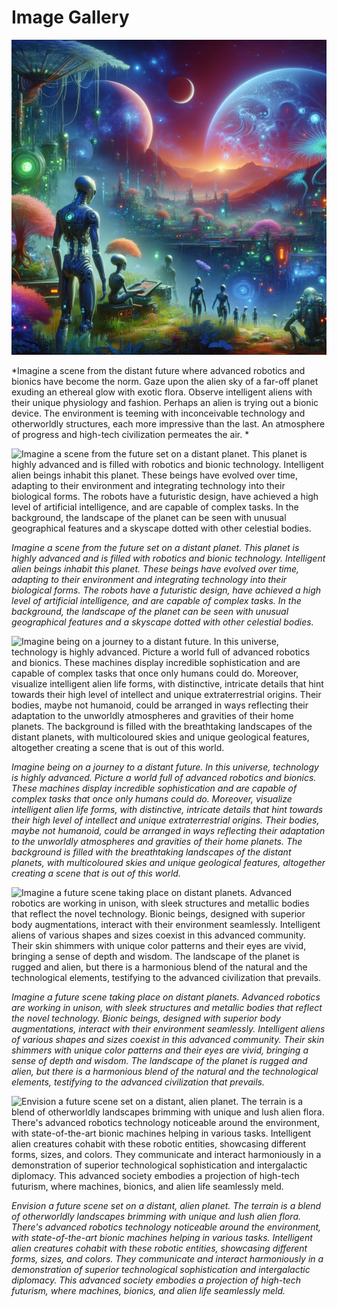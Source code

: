 # Image Gallery

![Imagine a scene from the distant future where advanced robotics and bionics have become the norm. Gaze upon the alien sky of a far-off planet exuding an ethereal glow with exotic flora. Observe intelligent aliens with their unique physiology and fashion. Perhaps an alien is trying out a bionic device. The environment is teeming with inconceivable technology and otherworldly structures, each more impressive than the last. An atmosphere of progress and high-tech civilization permeates the air. ](./img/Future_0.png)

*Imagine a scene from the distant future where advanced robotics and bionics have become the norm. Gaze upon the alien sky of a far-off planet exuding an ethereal glow with exotic flora. Observe intelligent aliens with their unique physiology and fashion. Perhaps an alien is trying out a bionic device. The environment is teeming with inconceivable technology and otherworldly structures, each more impressive than the last. An atmosphere of progress and high-tech civilization permeates the air. *

![Imagine a scene from the future set on a distant planet. This planet is highly advanced and is filled with robotics and bionic technology. Intelligent alien beings inhabit this planet. These beings have evolved over time, adapting to their environment and integrating technology into their biological forms. The robots have a futuristic design, have achieved a high level of artificial intelligence, and are capable of complex tasks. In the background, the landscape of the planet can be seen with unusual geographical features and a skyscape dotted with other celestial bodies.](./img/Future_1.png)

*Imagine a scene from the future set on a distant planet. This planet is highly advanced and is filled with robotics and bionic technology. Intelligent alien beings inhabit this planet. These beings have evolved over time, adapting to their environment and integrating technology into their biological forms. The robots have a futuristic design, have achieved a high level of artificial intelligence, and are capable of complex tasks. In the background, the landscape of the planet can be seen with unusual geographical features and a skyscape dotted with other celestial bodies.*

![Imagine being on a journey to a distant future. In this universe, technology is highly advanced. Picture a world full of advanced robotics and bionics. These machines display incredible sophistication and are capable of complex tasks that once only humans could do. Moreover, visualize intelligent alien life forms, with distinctive, intricate details that hint towards their high level of intellect and unique extraterrestrial origins. Their bodies, maybe not humanoid, could be arranged in ways reflecting their adaptation to the unworldly atmospheres and gravities of their home planets. The background is filled with the breathtaking landscapes of the distant planets, with multicoloured skies and unique geological features, altogether creating a scene that is out of this world.](./img/Future_2.png)

*Imagine being on a journey to a distant future. In this universe, technology is highly advanced. Picture a world full of advanced robotics and bionics. These machines display incredible sophistication and are capable of complex tasks that once only humans could do. Moreover, visualize intelligent alien life forms, with distinctive, intricate details that hint towards their high level of intellect and unique extraterrestrial origins. Their bodies, maybe not humanoid, could be arranged in ways reflecting their adaptation to the unworldly atmospheres and gravities of their home planets. The background is filled with the breathtaking landscapes of the distant planets, with multicoloured skies and unique geological features, altogether creating a scene that is out of this world.*

![Imagine a future scene taking place on distant planets. Advanced robotics are working in unison, with sleek structures and metallic bodies that reflect the novel technology. Bionic beings, designed with superior body augmentations, interact with their environment seamlessly. Intelligent aliens of various shapes and sizes coexist in this advanced community. Their skin shimmers with unique color patterns and their eyes are vivid, bringing a sense of depth and wisdom. The landscape of the planet is rugged and alien, but there is a harmonious blend of the natural and the technological elements, testifying to the advanced civilization that prevails.](./img/Future_3.png)

*Imagine a future scene taking place on distant planets. Advanced robotics are working in unison, with sleek structures and metallic bodies that reflect the novel technology. Bionic beings, designed with superior body augmentations, interact with their environment seamlessly. Intelligent aliens of various shapes and sizes coexist in this advanced community. Their skin shimmers with unique color patterns and their eyes are vivid, bringing a sense of depth and wisdom. The landscape of the planet is rugged and alien, but there is a harmonious blend of the natural and the technological elements, testifying to the advanced civilization that prevails.*

![Envision a future scene set on a distant, alien planet. The terrain is a blend of otherworldly landscapes brimming with unique and lush alien flora. There's advanced robotics technology noticeable around the environment, with state-of-the-art bionic machines helping in various tasks. Intelligent alien creatures cohabit with these robotic entities, showcasing different forms, sizes, and colors. They communicate and interact harmoniously in a demonstration of superior technological sophistication and intergalactic diplomacy. This advanced society embodies a projection of high-tech futurism, where machines, bionics, and alien life seamlessly meld.](./img/Future_4.png)

*Envision a future scene set on a distant, alien planet. The terrain is a blend of otherworldly landscapes brimming with unique and lush alien flora. There's advanced robotics technology noticeable around the environment, with state-of-the-art bionic machines helping in various tasks. Intelligent alien creatures cohabit with these robotic entities, showcasing different forms, sizes, and colors. They communicate and interact harmoniously in a demonstration of superior technological sophistication and intergalactic diplomacy. This advanced society embodies a projection of high-tech futurism, where machines, bionics, and alien life seamlessly meld.*

